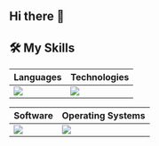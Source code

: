 ## Hi there 👋

## 🛠️ My Skills

| Languages                                                                        | Technologies                                                                                |
|----------------------------------------------------------------------------------|---------------------------------------------------------------------------------------------|
| ![](https://skillicons.dev/icons?i=java,py,kotlin,js,html,css&perline=3) | ![](https://skillicons.dev/icons?i=maven,jenkins,mongodb,mysql,redis,linux,git,docker,nginx,nodejs,vue,rabbitmq&perline=6) |

| Software                                                                        | Operating Systems                                            |
|---------------------------------------------------------------------------------|--------------------------------------------------------------|
| ![](https://skillicons.dev/icons?i=idea,vscode,github,docker,postman,androidstudio&perline=7) | ![](https://skillicons.dev/icons?i=windows,linux&perline=4) |
